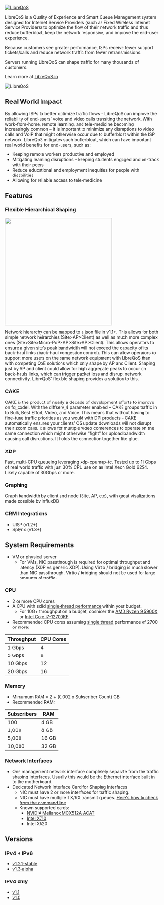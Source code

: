 <a href="https://libreqos.io/"><img alt="LibreQoS" src="https://raw.githubusercontent.com/rchac/LibreQoS/main/docs/banner2022-2.png"></a>

LibreQoS is a Quality of Experience and Smart Queue Management system designed for Internet Service Providers (such as Fixed Wireless Internet Service Providers) to optimize the flow of their network traffic and thus reduce bufferbloat, keep the network responsive, and improve the end-user experience.

Because customers see greater performance, ISPs receive fewer support tickets/calls and reduce network traffic from fewer retransmissions.

Servers running LibreQoS can shape traffic for many thousands of customers. 

Learn more at [LibreQoS.io](https://libreqos.io/)

<img alt="LibreQoS" src="https://raw.githubusercontent.com/rchac/LibreQoS/main/docs/v1.1-alpha-preview.jpg"></a>

## Real World Impact
By allowing ISPs to better optimize traffic flows – LibreQoS can improve the reliability of end-users’ voice and video calls transiting the network. With work-from-home, remote learning, and tele-medicine becoming increasingly common – it is important to minimize any disruptions to video calls and VoIP that might otherwise occur due to bufferbloat within the ISP network. LibreQoS mitigates such bufferbloat, which can have important real world benefits for end-users, such as:

* Keeping remote workers productive and employed
* Mitigating learning disruptions – keeping students engaged and on-track with their peers
* Reduce educational and employment inequities for people with disabilities
* Allowing for reliable access to tele-medicine

## Features
### Flexible Hierarchical Shaping
<img src="https://raw.githubusercontent.com/rchac/LibreQoS/main/docs/nestedHTB2.png" width="350"></img>

Network hierarchy can be mapped to a json file in v1.1+. This allows for both simple network heirarchies (Site>AP>Client) as well as much more complex ones (Site>Site>Micro-PoP>AP>Site>AP>Client). This allows operators to ensure a given site’s peak bandwidth will not exceed the capacity of its back-haul links (back-haul congestion control). This can allow operators to support more users on the same network equipment with LibreQoS than with competing QoE solutions which only shape by AP and Client. Shaping just by AP and client could allow for high aggregate peaks to occur on back-hauls links, which can trigger packet loss and disrupt network connectivity. LibreQoS’ flexible shaping provides a solution to this.

### CAKE
CAKE is the product of nearly a decade of development efforts to improve on fq_codel. With the diffserv_4 parameter enabled – CAKE groups traffic in to Bulk, Best Effort, Video, and Voice. This means that without having to fine-tune traffic priorities as you would with DPI products – CAKE automatically ensures your clients’ OS update downloads will not disrupt their zoom calls. It allows for multiple video conferences to operate on the same connection which might otherwise “fight” for upload bandwidth causing call disruptions. It holds the connection together like glue.

### XDP
Fast, multi-CPU queueing leveraging xdp-cpumap-tc. Tested up to 11 Gbps of real world traffic with just 30% CPU use on an Intel Xeon Gold 6254. Likely capable of 30Gbps or more.

### Graphing
Graph bandwidth by client and node (Site, AP, etc), with great visalizations made possible by InfluxDB

### CRM Integrations
* UISP (v1.2+)
* Splynx (v1.3+)

## System Requirements
* VM or physical server
  * For VMs, NIC passthrough is required for optimal throughput and latency (XDP vs generic XDP). Using Virtio / bridging is much slower than NIC passthrough. Virtio / bridging should not be used for large amounts of traffic.

### CPU
* 2 or more CPU cores
* A CPU with solid [single-thread performance](https://www.cpubenchmark.net/singleThread.html) within your budget.
  * For 10G+ throughput on a budget, cosnider the [AMD Ryzen 9 5900X](https://www.bestbuy.com/site/amd-ryzen-9-5900x-4th-gen-12-core-24-threads-unlocked-desktop-processor-without-cooler/6438942.p?skuId=6438942) or [Intel Core i7-12700KF](https://www.bestbuy.com/site/intel-core-i7-12700kf-desktop-processor-12-8p-4e-cores-up-to-5-0-ghz-unlocked-lga1700-600-series-chipset-125w/6483674.p?skuId=6483674)
* Recommended CPU cores assuming [single thread](https://www.cpubenchmark.net/singleThread.html) performance of 2700 or more:

| Throughput    | CPU Cores     |
| ------------- | ------------- |
| 1 Gbps        | 4             |
| 5 Gbps        | 8             |
| 10 Gbps       | 12            |
| 20 Gbps       | 16            |

### Memory
* Mimumum RAM = 2 + (0.002 x Subscriber Count) GB
* Recommended RAM:

| Subscribers   | RAM           |
| ------------- | ------------- |
| 100           | 4 GB          |
| 1,000         | 8 GB          |
| 5,000         | 16 GB         |
| 10,000        | 32 GB         |

### Network Interfaces
* One management network interface completely separate from the traffic shaping interfaces. Usually this would be the Ethernet interface built in to the motherboard.
* Dedicated Network Interface Card for Shaping Interfaces
  * NIC must have 2 or more interfaces for traffic shaping.
  * NIC must have multiple TX/RX transmit queues. [Here's how to check from the command line](https://serverfault.com/questions/772380/how-to-tell-if-nic-has-multiqueue-enabled).
  * Known supported cards:
    * [NVIDIA Mellanox MCX512A-ACAT](https://www.fs.com/products/119649.html)
    * [Intel X710](https://www.fs.com/products/75600.html)
    * Intel X520
    
## Versions
### IPv4 + IPv6
- [v1.2.1-stable](https://github.com/rchac/LibreQoS/tree/main/v1.2)
- [v1.3-alpha](https://github.com/rchac/LibreQoS/tree/main/v1.3)

### IPv4 only
- [v1.1](https://github.com/rchac/LibreQoS/tree/main/v1.1)
- [v1.0](https://github.com/rchac/LibreQoS/tree/main/v1.0)
